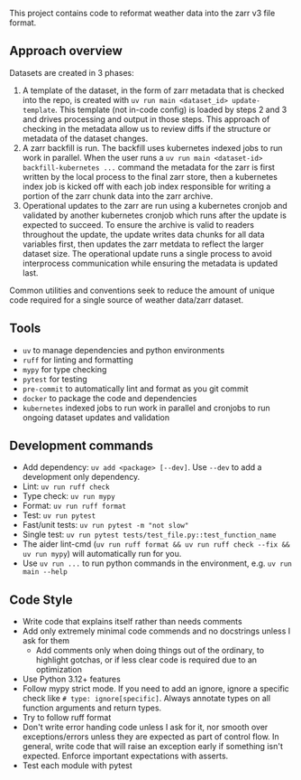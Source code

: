 This project contains code to reformat weather data into the zarr v3 file format.

## Approach overview

Datasets are created in 3 phases:
1. A template of the dataset, in the form of zarr metadata that is checked into the repo, is created with `uv run main <dataset_id> update-template`. This template (not in-code config) is loaded by steps 2 and 3 and drives processing and output in those steps. This approach of checking in the metadata allow us to review diffs if the structure or metadata of the dataset changes.
2. A zarr backfill is run. The backfill uses kubernetes indexed jobs to run work in parallel. When the user runs a `uv run main <dataset-id> backfill-kubernetes ...` command the metadata for the zarr is first written by the local process to the final zarr store, then a kubernetes index job is kicked off with each job index responsible for writing a portion of the zarr chunk data into the zarr archive.
3. Operational updates to the zarr are run using a kubernetes cronjob and validated by another kubernetes cronjob which runs after the update is expected to succeed. To ensure the archive is valid to readers throughout the update, the update writes data chunks for all data variables first, then updates the zarr metdata to reflect the larger dataset size. The operational update runs a single process to avoid interprocess communication while ensuring the metadata is updated last.

Common utilities and conventions seek to reduce the amount of unique code required for a single source of weather data/zarr dataset.

## Tools
* `uv` to manage dependencies and python environments
* `ruff` for linting and formatting
* `mypy` for type checking
* `pytest` for testing
* `pre-commit` to automatically lint and format as you git commit
* `docker` to package the code and dependencies
* `kubernetes` indexed jobs to run work in parallel and cronjobs to run ongoing dataset updates and validation

## Development commands
* Add dependency: `uv add <package> [--dev]`. Use `--dev` to add a development only dependency.
* Lint: `uv run ruff check`
* Type check: `uv run mypy`
* Format: `uv run ruff format`
* Test: `uv run pytest`
* Fast/unit tests: `uv run pytest -m "not slow"`
* Single test: `uv run pytest tests/test_file.py::test_function_name`
* The aider lint-cmd (`uv run ruff format && uv run ruff check --fix && uv run mypy`) will automatically run for you.
* Use `uv run ...` to run python commands in the environment, e.g. `uv run main --help`

## Code Style
* Write code that explains itself rather than needs comments
* Add only extremely minimal code commends and no docstrings unless I ask for them
  * Add comments only when doing things out of the ordinary, to highlight gotchas, or if less clear code is required due to an optimization
* Use Python 3.12+ features
* Follow mypy strict mode. If you need to add an ignore, ignore a specific check like `# type: ignore[specific]`. Always annotate types on all function arguments and return types.
* Try to follow ruff format
* Don't write error handing code unless I ask for it, nor smooth over exceptions/errors unless they are expected as part of control flow. In general, write code that will raise an exception early if something isn't expected. Enforce important expectations with asserts.
* Test each module with pytest